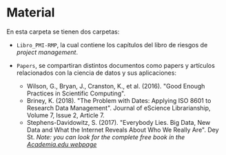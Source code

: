 # Material
En esta carpeta se tienen dos carpetas:

- `Libro_PMI-RMP`, la cual contiene los capítulos del libro de riesgos de *project management*.

- `Papers`, se compartiran distintos documentos como papers y artículos relacionados con la ciencia de datos y sus aplicaciones:
  - Wilson, G., Bryan, J., Cranston, K., et al. (2016). "Good Enough Practices in Scientific Computing".
  - Briney, K. (2018). "The Problem with Dates: Applying ISO 8601 to Research Data Management". Journal of eScience Librarianship, Volume 7, Issue 2, Article 7.
  - Stephens-Davidowitz, S. (2017). "Everybody Lies. Big Data, New Data and What the Internet Reveals About Who We Really Are". Dey St. *Note: you can look for the complete free book in the [Academia.edu webpage](https://www.academia.edu)*
